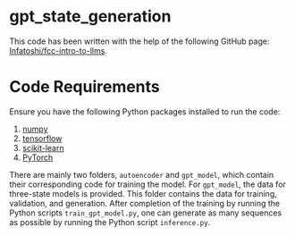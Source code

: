 # gpt_state_generation

This code has been written with the help of the following GitHub page: [Infatoshi/fcc-intro-to-llms](https://github.com/Infatoshi/fcc-intro-to-llms).

# Code Requirements

Ensure you have the following Python packages installed to run the code:

1. [numpy](https://numpy.org/)
2. [tensorflow](https://www.tensorflow.org/)
3. [scikit-learn](https://scikit-learn.org/stable/)
4. [PyTorch](https://pytorch.org/)

There are mainly two folders, `autoencoder` and `gpt_model`, which contain their corresponding code for training the model. For `gpt_model`, the data for three-state models is provided. This folder contains the data for training, validation, and generation. After completion of the training by running the Python scripts `train_gpt_model.py`, one can generate as many sequences as possible by running the Python script `inference.py`.
